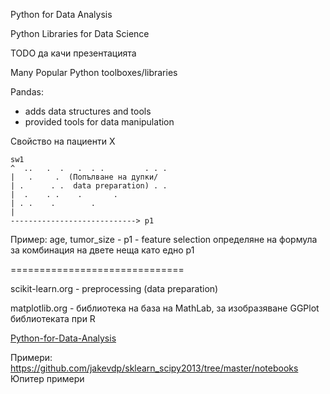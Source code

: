 Python for Data Analysis

Python Libraries for Data Science

TODO да качи презентацията

Many Popular Python toolboxes/libraries

Pandas:
- adds data structures and tools
- provided tools for data manipulation


Свойство на пациенти X

```
sw1
^  ..   .  .   .  . .         . . .
|   .     .  (Попълване на дупки/
| .      . .  data preparation) . .
|  .    . .    .       .
| . .    .        .
|
----------------------------> p1
```

Пример:
age, tumor_size - p1 - feature selection определяне на формула за комбинация на двете неща като едно p1


==============================

scikit-learn.org - preprocessing (data preparation)

matplotlib.org - библиотека на база на MathLab, за изобразяване
GGPlot библиотеката при R

[Python-for-Data-Analysis](../Lectures/sklearn/Python-for-Data-Analysis.pptx)


Примери:
https://github.com/jakevdp/sklearn_scipy2013/tree/master/notebooks Юпитер примери


